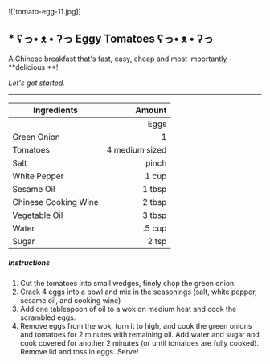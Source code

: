 ![[tomato-egg-11.jpg]]

## * ʕっ• ᴥ • ʔっ Eggy Tomatoes ʕっ• ᴥ • ʔっ

A Chinese breakfast that's fast, easy, cheap and most importantly - **delicious **!

*Let's get started.*

***

| Ingredients              |             Amount        |
|--------------------------| -------------------------:|
	|Eggs                 |4 |
|Green Onion | 1|
|Tomatoes| 4 medium sized|
|Salt | pinch|
|White Pepper| 1 cup|
|Sesame Oil | 1 tbsp|
|Chinese Cooking Wine|2 tbsp|
|Vegetable Oil|3 tbsp|
|Water|.5 cup|
|Sugar|2 tsp|

##### Instructions 
1. Cut the tomatoes into small wedges, finely chop the green onion.
2. Crack 4 eggs into a bowl and mix in the seasonings (salt, white pepper, sesame oil, and cooking wine)
3. Add one tablespoon of oil to a wok on medium heat and cook the scrambled eggs.
4. Remove eggs from the wok, turn it to high, and cook the green onions and tomatoes for 2 minutes with remaining oil. Add water and sugar and cook covered for another 2 minutes (or until tomatoes are fully cooked). Remove lid and toss in eggs. Serve!

